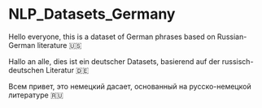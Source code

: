 # NLP_Datasets_Germany
Hello everyone, this is a dataset of German phrases based on Russian-German literature 🇺🇸

Hallo an alle, dies ist ein deutscher Datasets, basierend auf der russisch-deutschen Literatur 🇩🇪

Всем привет, это немецкий дасает, основанный на русско-немецкой литературе 🇷🇺
